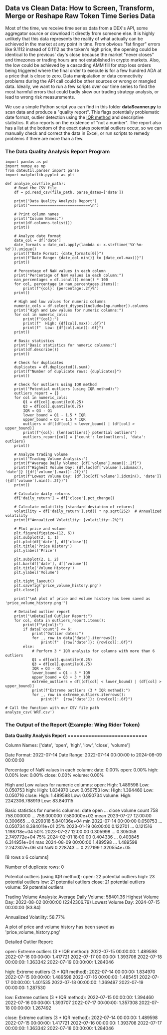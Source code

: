 ## Data vs Clean Data: How to Screen, Transform, Merge or Reshape Raw Token Time Series Data

Most of the time, we receive time series data from a DEX's API, some aggregator source or download it directly from someone else. It is highly unlikely that this data represents the reality of what actually can be achieved in the market at any point in time. From obvious "fat finger" errors like 9.1112 instead of 0.1112 as the token's high price, the opening could be identical to the previous' day's close because the market "never closes" and timezones or trading hours are not established in crypto markets. Also, the low could be achieved by a cascading AMM fill for stop loss orders being triggered where the final order to execute is for a few hundred ADA at a price that is close to zero. Data manipulation or data connectivity problems during the API call could be other sources or wrong or mangled data. Ideally, we want to run a few scripts over our time series to find the most harmful errors that could badly skew our trading strategy analysis, or lead to wrong risk measurements.

We use a simple Python script you can find in this folder **dataScanner.py** to scan data and produce a "quality report". This flags potentially problematic date format, outlier detection using the [IQR method](https://medium.com/@pp1222001/outlier-detection-and-removal-using-the-iqr-method-6fab2954315d) and descriptive statistics. It also reports on the existence of "not a number". The report also has a list at the bottom of the exact dates potential outliers occur, so we can manually check and correct the data in Excel, or run scripts to remedy problems if there are more than a few.

### The Data Quality Analysis Report Program

~~~
import pandas as pd
import numpy as np
from dateutil.parser import parse
import matplotlib.pyplot as plt

def analyze_csv(file_path):
    # Read the CSV file
    df = pd.read_csv(file_path, parse_dates=['date'])

    print("Data Quality Analysis Report")
    print("===========================\n")

    # Print column names
    print("Column Names:")
    print(df.columns.tolist())
    print()

    # Analyze date format
    date_col = df['date']
    date_formats = date_col.apply(lambda x: x.strftime('%Y-%m-%d')).unique()
    print(f"Date Format: {date_formats[0]}")
    print(f"Date Range: {date_col.min()} to {date_col.max()}")
    print()

    # Percentage of NaN values in each column
    print("Percentage of NaN values in each column:")
    nan_percentages = df.isnull().mean() * 100
    for col, percentage in nan_percentages.items():
        print(f"{col}: {percentage:.2f}%")
    print()

    # High and low values for numeric columns
    numeric_cols = df.select_dtypes(include=[np.number]).columns
    print("High and Low values for numeric columns:")
    for col in numeric_cols:
        print(f"{col}:")
        print(f"  High: {df[col].max():.6f}")
        print(f"  Low: {df[col].min():.6f}")
    print()

    # Basic statistics
    print("Basic statistics for numeric columns:")
    print(df.describe())
    print()

    # Check for duplicates
    duplicates = df.duplicated().sum()
    print(f"Number of duplicate rows: {duplicates}")
    print()

    # Check for outliers using IQR method
    print("Potential outliers (using IQR method):")
    outliers_report = {}
    for col in numeric_cols:
        Q1 = df[col].quantile(0.25)
        Q3 = df[col].quantile(0.75)
        IQR = Q3 - Q1
        lower_bound = Q1 - 1.5 * IQR
        upper_bound = Q3 + 1.5 * IQR
        outliers = df[(df[col] < lower_bound) | (df[col] > upper_bound)]
        print(f"{col}: {len(outliers)} potential outliers")
        outliers_report[col] = {'count': len(outliers), 'data': outliers}
    print()

    # Analyze trading volume
    print("Trading Volume Analysis:")
    print(f"Average Daily Volume: {df['volume'].mean():.2f}")
    print(f"Highest Volume Day: {df.loc[df['volume'].idxmax(), 'date']} ({df['volume'].max():.2f})")
    print(f"Lowest Volume Day: {df.loc[df['volume'].idxmin(), 'date']} ({df['volume'].min():.2f})")
    print()

    # Calculate daily returns
    df['daily_return'] = df['close'].pct_change()

    # Calculate volatility (standard deviation of returns)
    volatility = df['daily_return'].std() * np.sqrt(252)  # Annualized volatility
    print(f"Annualized Volatility: {volatility:.2%}")

    # Plot price and volume
    plt.figure(figsize=(12, 6))
    plt.subplot(2, 1, 1)
    plt.plot(df['date'], df['close'])
    plt.title('Price History')
    plt.ylabel('Price')

    plt.subplot(2, 1, 2)
    plt.bar(df['date'], df['volume'])
    plt.title('Volume History')
    plt.ylabel('Volume')

    plt.tight_layout()
    plt.savefig('price_volume_history.png')
    plt.close()

    print("\nA plot of price and volume history has been saved as 'price_volume_history.png'")

    # Detailed outlier report
    print("\nDetailed Outlier Report:")
    for col, data in outliers_report.items():
        print(f"\n{col}:")
        if data['count'] <= 6:
            print("Outlier dates:")
            for _, row in data['data'].iterrows():
                print(f"  {row['date']}: {row[col]:.6f}")
        else:
            # Perform 3 * IQR analysis for columns with more than 6 outliers
            Q1 = df[col].quantile(0.25)
            Q3 = df[col].quantile(0.75)
            IQR = Q3 - Q1
            lower_bound = Q1 - 3 * IQR
            upper_bound = Q3 + 3 * IQR
            extreme_outliers = df[(df[col] < lower_bound) | (df[col] > upper_bound)]
            print(f"Extreme outliers (3 * IQR method):")
            for _, row in extreme_outliers.iterrows():
                print(f"  {row['date']}: {row[col]:.6f}")

# Call the function with our CSV file path
analyze_csv('WRT.csv')
~~~

### The Output of the Report (Example: Wing Rider Token)

**Data Quality Analysis Report**
**===========================**

Column Names:
['date', 'open', 'high', 'low', 'close', 'volume']

Date Format: 2022-07-14
Date Range: 2022-07-14 00:00:00 to 2024-08-09 00:00:00

Percentage of NaN values in each column:
date: 0.00%
open: 0.00%
high: 0.00%
low: 0.00%
close: 0.00%
volume: 0.00%

High and Low values for numeric columns:
open:
  High: 1.489598
  Low: 0.050753
high:
  High: 1.834970
  Low: 0.050753
low:
  High: 1.394460
  Low: 0.050716
close:
  High: 1.489598
  Low: 0.050734
volume:
  High: 2242306.788919
  Low: 83.840115

Basic statistics for numeric columns:
                      date        open  ...       close        volume
count                  758  758.000000  ...  758.000000  7.580000e+02
mean   2023-07-27 12:00:00    0.300665  ...    0.299318  5.840136e+04
min    2022-07-14 00:00:00    0.050753  ...    0.050734  8.384011e+01
25%    2023-01-19 06:00:00    0.122701  ...    0.121516  1.198718e+04
50%    2023-07-27 12:00:00    0.305998  ...    0.305058  2.749772e+04
75%    2024-02-01 18:00:00    0.404336  ...    0.403845  6.314951e+04
max    2024-08-09 00:00:00    1.489598  ...    1.489598  2.242307e+06
std                    NaN    0.228743  ...    0.227199  1.320554e+05

[8 rows x 6 columns]

Number of duplicate rows: 0

Potential outliers (using IQR method):
open: 22 potential outliers
high: 23 potential outliers
low: 21 potential outliers
close: 21 potential outliers
volume: 59 potential outliers

Trading Volume Analysis:
Average Daily Volume: 58401.36
Highest Volume Day: 2022-08-02 00:00:00 (2242306.79)
Lowest Volume Day: 2024-07-15 00:00:00 (83.84)

Annualized Volatility: 58.77%

A plot of price and volume history has been saved as 'price_volume_history.png'

Detailed Outlier Report:

open:
Extreme outliers (3 * IQR method):
  2022-07-15 00:00:00: 1.489598
  2022-07-16 00:00:00: 1.417721
  2022-07-17 00:00:00: 1.393708
  2022-07-18 00:00:00: 1.363342
  2022-07-19 00:00:00: 1.284046

high:
Extreme outliers (3 * IQR method):
  2022-07-14 00:00:00: 1.834970
  2022-07-15 00:00:00: 1.489598
  2022-07-16 00:00:00: 1.485451
  2022-07-17 00:00:00: 1.401535
  2022-07-18 00:00:00: 1.369497
  2022-07-19 00:00:00: 1.287530

low:
Extreme outliers (3 * IQR method):
  2022-07-15 00:00:00: 1.394460
  2022-07-16 00:00:00: 1.393707
  2022-07-17 00:00:00: 1.357308
  2022-07-18 00:00:00: 1.267492

close:
Extreme outliers (3 * IQR method):
  2022-07-14 00:00:00: 1.489598
  2022-07-15 00:00:00: 1.417721
  2022-07-16 00:00:00: 1.393708
  2022-07-17 00:00:00: 1.363342
  2022-07-18 00:00:00: 1.284046
